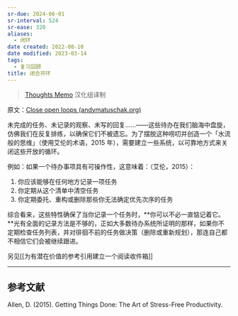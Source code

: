 ```yaml
---
sr-due: 2024-06-01
sr-interval: 524
sr-ease: 320
aliases:
  - 闭环
date created: 2022-08-10
date modified: 2023-03-14
tags:
  - 复习回顾
title: 闭合开环
---
```


> [Thoughts Memo](https://paratranz.cn/projects/3131) 汉化组译制

原文：[Close open loops (andymatuschak.org)](https://notes.andymatuschak.org/z8d4eJNaKrVDGTFpqRnQUPRkexB7K6XbcffAV)

未完成的任务、未记录的观察、未写的回复……——这些待办在我们脑海中盘旋，仿佛我们在反复排练，以确保它们不被遗忘。为了摆脱这种唠叨并创造一个「水流般的思维」（使用艾伦的术语，2015 年），需要建立一些系统，以可靠地方式来关闭这些开放的循环。

例如：如果一个待办事项具有可操作性，这意味着：（艾伦，2015）：

1. 你应该能够在任何地方记录一项任务
2. 你定期从这个清单中清空任务
3. 你定期委托、重构或删除那些你无法确定优先次序的任务

综合看来，这些特性确保了当你记录一个任务时，**你可以不必一直惦记着它。**光有全面的记录方法是不够的，正如大多数待办系统所证明的那样，如果你不定期检查任务列表，并对徘徊不前的任务做决策（删除或重新规划），那连自己都不相信它们会被继续跟进。

另见[[为有潜在价值的参考引用建立一个阅读收件箱]]

___

## 参考文献

Allen, D. (2015). Getting Things Done: The Art of Stress-Free Productivity.
